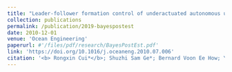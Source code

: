 ```yaml
---
title: "Leader-follower formation control of underactuated autonomous underwater vehicles"
collection: publications
permalink: /publication/2019-bayespostest
date: 2010-12-01
venue: 'Ocean Engineering'
paperurl: #'/files/pdf/research/BayesPostEst.pdf'
link: 'https://doi.org/10.1016/j.oceaneng.2010.07.006'
citation: '<b> Rongxin Cui*</b>; Shuzhi Sam Ge*; Bernard Voon Ee How; Yoo Sang Choo. &quot;Leader-follower formation control of underactuated autonomous underwater vehicles.&quot; <i>Ocean Engineering</i>, 2010, 37(17-18): 1491-1502. doi:10.1016/j.oceaneng.2010.07.006'
---
```

